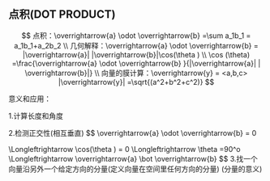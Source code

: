 ## 点积(DOT PRODUCT)

$$
点积：\overrightarrow{a}  \odot \overrightarrow{b} =\sum a_1b_1  =  a_1b_1+a_2b_2 
\\
几何解释：\overrightarrow{a}  \odot \overrightarrow{b} =  |\overrightarrow{a}| |\overrightarrow{b}|\cos(\theta )
\\
\cos (\theta) =\frac{\overrightarrow{a} \odot \overrightarrow{b} }{|\overrightarrow{a}| | \overrightarrow{b}|}
\\
向量的膜计算：\overrightarrow{y} = <a,b,c> |\overrightarrow{y}| =\sqrt{(a^2+b^2+c^2)}
$$

意义和应用：

1.计算长度和角度

2.检测正交性(相互垂直)
$$
\overrightarrow{a}  \odot \overrightarrow{b} = 0 

\Longleftrightarrow \cos(\theta ) = 0
\Longleftrightarrow \theta  =90^o
\Longleftrightarrow \overrightarrow{a}  \bot  \overrightarrow{b}
$$
3.找一个向量沿另外一个给定方向的分量(定义向量在空间里任何方向的分量) (分量的意义)